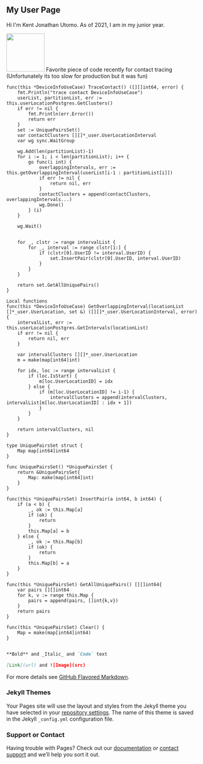 ## My User Page

Hi I'm Kent Jonathan Utomo. As of 2021, I am in my junior year. 

<img src="https://www.kencanapp.com/_next/image?url=%2Fprofile%2Fkent.jpg&w=1920&q=75" width="100" height="100">
Favorite piece of code recently for contact tracing (Unfortunately its too slow for production but it was fun)

	func(this *DeviceInfoUseCase) TraceContact() ([][]int64, error) {
		fmt.Println("trace contact DeviceInfoUseCase")
		userList, partitionList, err := this.userLocationPostgres.GetClusters()
		if err != nil {
			fmt.Println(err.Error())
			return err
		}
		set := UniquePairsSet()
		var contactClusters [][]*_user.UserLocationInterval
		var wg sync.WaitGroup

		wg.Add(len(partitionList)-1)
		for i := 1; i < len(partitionList); i++ {
			go func(i int) {
				overlappingIntervals, err := this.getOverlappingInterval(userList[i-1 : partitionList[i]])
				if err != nil {
					return nil, err
				}
				contactClusters = append(contactClusters, overlappingIntervals...)
				wg.Done()
			} (i)
		}

		wg.Wait()


		for _, clstr := range intervalList {
			for _, interval := range clstr[1:] {
				if (clstr[0].UserID != interval.UserID) {
					set.InsertPair(clstr[0].UserID, interval.UserID)
				}
			}
		}

		return set.GetAllUniquePairs()
	}

	Local functions
	func(this *DeviceInfoUseCase) GetOverlappingInterval(locationList []*_user.UserLocation, set &) ([][]*_user.UserLocationInterval, error) {
		intervalList, err := this.userLocationPostgres.GetIntervals(locationList)
		if err != nil {
			return nil, err
		}

		var intervalClusters [][]*_user.UserLocation
		m = make(map[int64]int)

		for idx, loc := range intervalList {
			if (loc.IsStart) {
				m[loc.UserLocationID] = idx
			} else {
				if (m[loc.UserLocationID] != i-1) {
					intervalClusters = append(intervalClusters, intervalList[m[loc.UserLocationID] : idx + 1])
				}
			}
		}

		return intervalClusters, nil
	}

	type UniquePairsSet struct {
		Map map[int64]int64
	}

	func UniquePairsSet() *UniquePairsSet {
		return &UniquePairsSet{
			Map: make(map[int64]int)
		}
	}

	func(this *UniquePairsSet) InsertPair(a int64, b int64) {
		if (a < b) {
			_, ok := this.Map[a]
			if (ok) {
				return 
			}
			this.Map[a] = b
		} else {
			_, ok := this.Map[b]
			if (ok) {
				return
			} 
			this.Map[b] = a
		}
	}

	func(this *UniquePairsSet) GetAllUniquePairs() [][]int64{
		var pairs [][]int64
		for k, v := range this.Map {
			pairs = append(pairs, []int{k,v})
		}
		return pairs
	}

	func(this *UniquePairsSet) Clear() {
		Map = make(map[int64]int64)
	}

```markdown

**Bold** and _Italic_ and `Code` text

[Link](url) and ![Image](src)
```

For more details see [GitHub Flavored Markdown](https://guides.github.com/features/mastering-markdown/).

### Jekyll Themes

Your Pages site will use the layout and styles from the Jekyll theme you have selected in your [repository settings](https://github.com/kentiscool/User-Page/settings). The name of this theme is saved in the Jekyll `_config.yml` configuration file.

### Support or Contact

Having trouble with Pages? Check out our [documentation](https://docs.github.com/categories/github-pages-basics/) or [contact support](https://support.github.com/contact) and we’ll help you sort it out.
